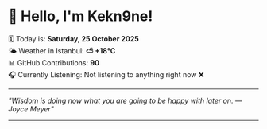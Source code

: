 # 👋 Hello, I'm Kekn9ne!

🗓️ Today is: **Saturday, 25 October 2025**  
🌤️ Weather in Istanbul: **⛅️  +18°C**  
📊 GitHub Contributions: **90**  
🎧 Currently Listening: Not listening to anything right now ❌

---

_"Wisdom is doing now what you are going to be happy with later on. — *Joyce Meyer*"_

---
